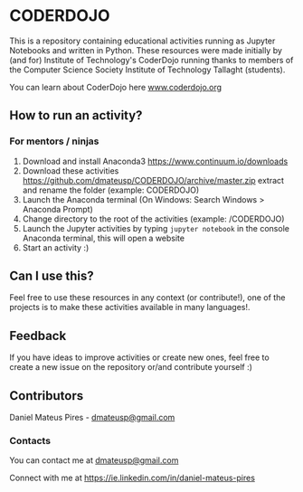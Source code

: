 # CODERDOJO

This is a repository containing educational activities running as Jupyter Notebooks and written in Python.
These resources were made initially by (and for) Institute of Technology's CoderDojo running thanks to members of the Computer Science Society Institute of Technology Tallaght (students).

You can learn about CoderDojo here www.coderdojo.org

## How to run an activity?

### For mentors / ninjas
1. Download and install Anaconda3 https://www.continuum.io/downloads
2. Download these activities https://github.com/dmateusp/CODERDOJO/archive/master.zip extract and rename the folder (example: CODERDOJO)
2. Launch the Anaconda terminal (On Windows: Search Windows > Anaconda Prompt)
3. Change directory to the root of the activities (example: /CODERDOJO)
4. Launch the Jupyter activities by typing `jupyter notebook` in the console Anaconda terminal, this will open a website
5. Start an activity :)

## Can I use this?

Feel free to use these resources in any context (or contribute!), one of the projects is to make these activities available in many languages!.

## Feedback

If you have ideas to improve activities or create new ones, feel free to create a new issue on the repository or/and contribute yourself :)

## Contributors

Daniel Mateus Pires - dmateusp@gmail.com


### Contacts

You can contact me at dmateusp@gmail.com

Connect with me at https://ie.linkedin.com/in/daniel-mateus-pires
